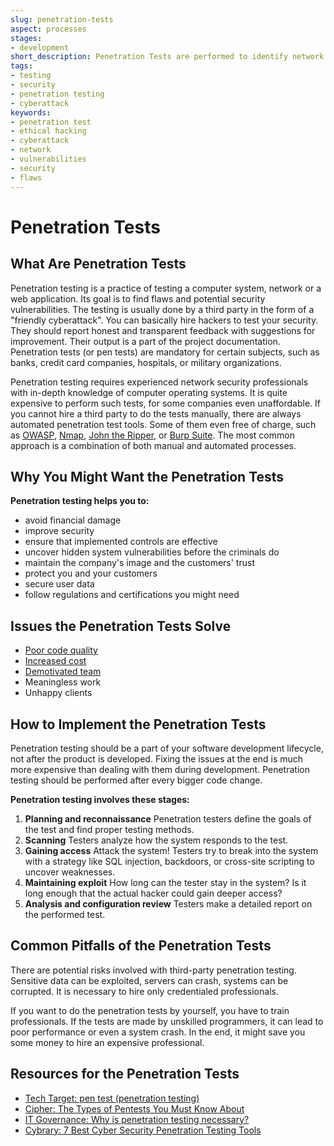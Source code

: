 ```yaml
---
slug: penetration-tests
aspect: processes
stages:
- development
short_description: Penetration Tests are performed to identify network security weaknesses. It is a "friendly cyberattack" for spotting flaws and potential vulnerabilities.
tags:
- testing
- security
- penetration testing
- cyberattack
keywords:
- penetration test
- ethical hacking
- cyberattack
- network
- vulnerabilities
- security
- flaws
---
```


# Penetration Tests

## What Are Penetration Tests

Penetration testing is a practice of testing a computer system, network or a web application. Its goal is to find flaws and potential security vulnerabilities. The testing is usually done by a third party in the form of a "friendly cyberattack". You can basically hire hackers to test your security. They should report honest and transparent feedback with suggestions for improvement. Their output is a part of the project documentation. Penetration tests (or pen tests) are mandatory for certain subjects, such as banks, credit card companies, hospitals, or military organizations.

Penetration testing requires experienced network security professionals with in-depth knowledge of computer operating systems. It is quite expensive to perform such tests, for some companies even unaffordable. If you cannot hire a third party to do the tests manually, there are always automated penetration test tools. Some of them even free of charge, such as [OWASP](https://www.owasp.org/), [Nmap](https://nmap.org/), [John the Ripper](https://tools.kali.org/password-attacks/john), or [Burp Suite](https://portswigger.net/burp/). The most common approach is a combination of both manual and automated processes.

## Why You Might Want the Penetration Tests

**Penetration testing helps you to:**

- avoid financial damage
- improve security
- ensure that implemented controls are effective
- uncover hidden system vulnerabilities before the criminals do
- maintain the company's image and the customers' trust
- protect you and your customers
- secure user data
- follow regulations and certifications you might need

## Issues the Penetration Tests Solve

- [Poor code quality](/issues/poor-code-quality)
- [Increased cost](/issues/increased-cost)
- [Demotivated team](/issues/demotivated-team)
- Meaningless work
- Unhappy clients

## How to Implement the Penetration Tests

Penetration testing should be a part of your software development lifecycle, not after the product is developed. Fixing the issues at the end is much more expensive than dealing with them during development. Penetration testing should be performed after every bigger code change.

**Penetration testing involves these stages:**

1. **Planning and reconnaissance**
	Penetration testers define the goals of the test and find proper testing methods.
2. **Scanning**
	Testers analyze how the system responds to the test.
3. **Gaining access**
	Attack the system! Testers try to break into the system with a strategy like SQL injection, backdoors, or cross-site scripting to uncover weaknesses.
4. **Maintaining exploit**
	How long can the tester stay in the system? Is it long enough that the actual hacker could gain deeper access?
5. **Analysis and configuration review**
	Testers make a detailed report on the performed test.

## Common Pitfalls of the Penetration Tests

There are potential risks involved with third-party penetration testing. Sensitive data can be exploited, servers can crash, systems can be corrupted. It is necessary to hire only credentialed professionals.

If you want to do the penetration tests by yourself, you have to train professionals. If the tests are made by unskilled programmers, it can lead to poor performance or even a system crash. In the end, it might save you some money to hire an expensive professional.

## Resources for the Penetration Tests

- [Tech Target: pen test (penetration testing)](https://searchsecurity.techtarget.com/definition/penetration-testing)
- [Cipher: The Types of Pentests You Must Know About](http://blog.cipher.com/the-types-of-pentests-you-must-know-about)
- [IT Governance: Why is penetration testing necessary?](https://www.itgovernance.co.uk/media/press-releases/why-is-penetration-testing-necessary)
- [Cybrary: 7 Best Cyber Security Penetration Testing Tools](https://www.cybrary.it/0p3n/7-cyber-security-pentesting-tools/)
